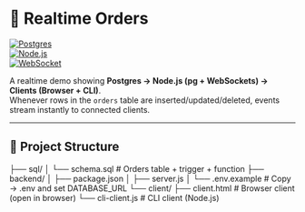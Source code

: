 # 🚀 Realtime Orders

[![Postgres](https://img.shields.io/badge/Postgres-12%2B-blue?logo=postgresql)](https://www.postgresql.org/)  
[![Node.js](https://img.shields.io/badge/Node.js-18%2B-green?logo=node.js)](https://nodejs.org/)  
[![WebSocket](https://img.shields.io/badge/WebSocket-enabled-orange?logo=websocket)](https://developer.mozilla.org/en-US/docs/Web/API/WebSockets_API)

A realtime demo showing **Postgres → Node.js (pg + WebSockets) → Clients (Browser + CLI)**.  
Whenever rows in the `orders` table are inserted/updated/deleted, events stream instantly to connected clients.

---

## 📂 Project Structure

├── sql/
│ └── schema.sql # Orders table + trigger + function
├── backend/
│ ├── package.json
│ ├── server.js
│ └── .env.example # Copy → .env and set DATABASE_URL
└── client/
├── client.html # Browser client (open in browser)
└── cli-client.js # CLI client (Node.js)

